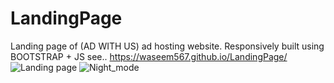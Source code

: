 # LandingPage
Landing page of (AD WITH US) ad hosting website. Responsively built using BOOTSTRAP + JS
see.. https://waseem567.github.io/LandingPage/
![Landing page](https://user-images.githubusercontent.com/90834559/147930145-139315d0-0c3d-4230-9c77-0e16436d4738.png)
![Night_mode](https://user-images.githubusercontent.com/90834559/147930153-1d61a41c-6749-4d0a-ab0f-c2c84355ffa2.png)

